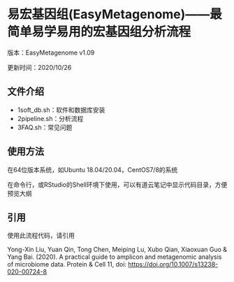 # 易宏基因组(EasyMetagenome)——最简单易学易用的宏基因组分析流程

版本：EasyMetagenome v1.09

更新时间：2020/10/26

## 文件介绍

- 1soft_db.sh：软件和数据库安装
- 2pipeline.sh：分析流程
- 3FAQ.sh：常见问题

## 使用方法

在64位版本系统，如Ubuntu 18.04/20.04，CentOS7/8的系统

在命令行，或RStudio的Shell环境下使用，可以有道云笔记中显示代码目录，方便预览大纲

## 引用

使用此流程代码，请引用

Yong-Xin Liu, Yuan Qin, Tong Chen, Meiping Lu, Xubo Qian, Xiaoxuan Guo & Yang Bai. (2020). A practical guide to amplicon and metagenomic analysis of microbiome data. Protein & Cell 11, doi: https://doi.org/10.1007/s13238-020-00724-8


